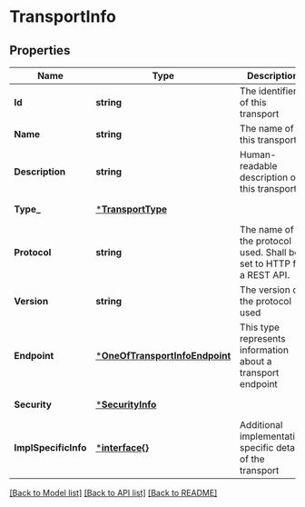 # TransportInfo

## Properties
Name | Type | Description | Notes
------------ | ------------- | ------------- | -------------
**Id** | **string** | The identifier of this transport | [default to null]
**Name** | **string** | The name of this transport | [default to null]
**Description** | **string** | Human-readable description of this transport | [optional] [default to null]
**Type_** | [***TransportType**](TransportType.md) |  | [default to null]
**Protocol** | **string** | The name of the protocol used. Shall be set to HTTP for a REST API. | [default to null]
**Version** | **string** | The version of the protocol used | [default to null]
**Endpoint** | [***OneOfTransportInfoEndpoint**](OneOfTransportInfoEndpoint.md) | This type represents information about a transport endpoint | [default to null]
**Security** | [***SecurityInfo**](SecurityInfo.md) |  | [default to null]
**ImplSpecificInfo** | [***interface{}**](interface{}.md) | Additional implementation specific details of the transport | [optional] [default to null]

[[Back to Model list]](../README.md#documentation-for-models) [[Back to API list]](../README.md#documentation-for-api-endpoints) [[Back to README]](../README.md)


